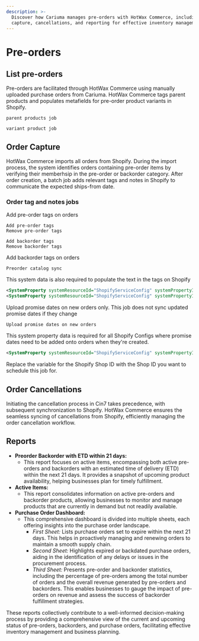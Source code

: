 ```yaml
---
description: >-
  Discover how Cariuma manages pre-orders with HotWax Commerce, including order
  capture, cancellations, and reporting for effective inventory management.
---
```


# Pre-orders

## List pre-orders

Pre-orders are facilitated through HotWax Commerce using manually uploaded purchase orders from Cariuma. HotWax Commerce tags parent products and populates metafields for pre-order product variants in Shopify.

```
parent products job
```

```
variant product job
```

## Order Capture

HotWax Commerce imports all orders from Shopify. During the import process, the system identifies orders containing pre-order items by verifying their memberhsip in the pre-order or backorder category. After order creation, a batch job adds relevant tags and notes in Shopify to communicate the expected ships-from date.

### Order tag and notes jobs

Add pre-order tags on orders

```
Add pre-order tags
Remove pre-order tags
```

```
Add backorder tags
Remove backorder tags
```

Add backorder tags on orders

```
Preorder catalog sync
```

This system data is also required to populate the text in the tags on Shopify

```xml
<SystemProperty systemResourceId="ShopifyServiceConfig" systemPropertyId="shopify.preorder.tag" systemPropertyValue="hotwax_preorder"/>
<SystemProperty systemResourceId="ShopifyServiceConfig" systemPropertyId="shopify.backorder.tag" systemPropertyValue="hotwax_backorder"/> 
```

Upload promise dates on new orders only. This job does not sync updated promise dates if they change

```
Upload promise dates on new orders
```

This system property data is required for all Shopify Configs where promise dates need to be added onto orders when they're created.

```xml
<SystemProperty systemResourceId="ShopifyServiceConfig" systemPropertyId="{Shop_ID}_CONFIG.promisedate.change.comment" systemPropertyValue="[HotWax] The Promise date for ${parentProductName}, ${productName} is ${promisedDatetime}"/>
```

Replace the variable for the Shopify Shop ID with the Shop ID you want to schedule this job for.

## Order Cancellations

Initiating the cancellation process in Cin7 takes precedence, with subsequent synchronization to Shopify. HotWax Commerce ensures the seamless syncing of cancellations from Shopify, efficiently managing the order cancellation workflow.

## Reports

* **Preorder Backorder with ETD within 21 days:**
  * This report focuses on active items, encompassing both active pre-orders and backorders with an estimated time of delivery (ETD) within the next 21 days. It provides a snapshot of upcoming product availability, helping businesses plan for timely fulfillment.
* **Active Items:**
  * This report consolidates information on active pre-orders and backorder products, allowing businesses to monitor and manage products that are currently in demand but not readily available.
* **Purchase Order Dashboard:**
  * This comprehensive dashboard is divided into multiple sheets, each offering insights into the purchase order landscape.
    * _First Sheet:_ Lists purchase orders set to expire within the next 21 days. This helps in proactively managing and renewing orders to maintain a smooth supply chain.
    * _Second Sheet:_ Highlights expired or backdated purchase orders, aiding in the identification of any delays or issues in the procurement process.
    * _Third Sheet:_ Presents pre-order and backorder statistics, including the percentage of pre-orders among the total number of orders and the overall revenue generated by pre-orders and backorders. This enables businesses to gauge the impact of pre-orders on revenue and assess the success of backorder fulfillment strategies.

These reports collectively contribute to a well-informed decision-making process by providing a comprehensive view of the current and upcoming status of pre-orders, backorders, and purchase orders, facilitating effective inventory management and business planning.
